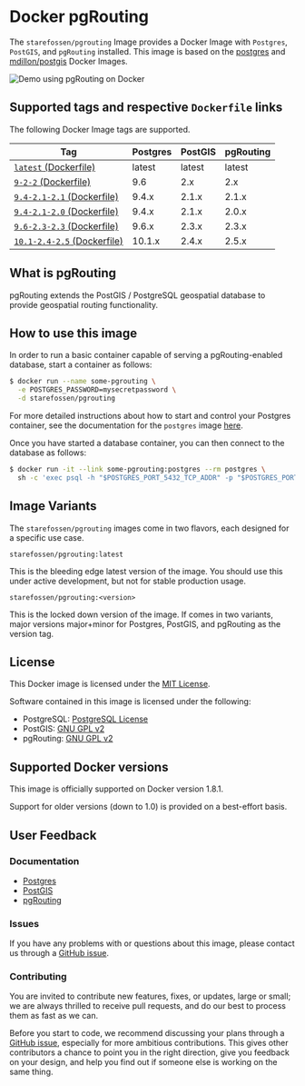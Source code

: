 # Docker pgRouting

The `starefossen/pgrouting` Image provides a Docker Image with `Postgres`,
`PostGIS`, and `pgRouting` installed. This image is based on the
[postgres](https://github.com/docker-library/postgres) and
[mdillon/postgis](https://github.com/md5/docker-postgis) Docker Images.

![Demo using pgRouting on Docker](/demo.gif)

## Supported tags and respective `Dockerfile` links

The following Docker Image tags are supported.

| Tag           | Postgres | PostGIS | pgRouting |
|---------------|----------|---------|-----------|
| [`latest` (Dockerfile)](https://github.com/Starefossen/docker-pgrouting/blob/master/10.1-2.4-2.5/Dockerfile)      | latest   | latest  | latest    |
| [`9-2-2` (Dockerfile)](https://github.com/Starefossen/docker-pgrouting/blob/master/9.6-2.3-2.3/Dockerfile)       | 9.6      | 2.x     | 2.x       |
| [`9.4-2.1-2.1` (Dockerfile)](https://github.com/Starefossen/docker-pgrouting/blob/master/9.4-2.1-2.1/Dockerfile) | 9.4.x    | 2.1.x   | 2.1.x     |
| [`9.4-2.1-2.0` (Dockerfile)](https://github.com/Starefossen/docker-pgrouting/blob/master/9.4-2.1-2.0/Dockerfile) | 9.4.x    | 2.1.x   | 2.0.x     |
| [`9.6-2.3-2.3` (Dockerfile)](https://github.com/Starefossen/docker-pgrouting/blob/master/9.6-2.3-2.3/Dockerfile) | 9.6.x    | 2.3.x   | 2.3.x     |
| [`10.1-2.4-2.5` (Dockerfile)](https://github.com/Starefossen/docker-pgrouting/blob/master/10.1-2.4-2.5/Dockerfile) | 10.1.x    | 2.4.x   | 2.5.x     |

## What is pgRouting

pgRouting extends the PostGIS / PostgreSQL geospatial database to provide
geospatial routing functionality.

## How to use this image

In order to run a basic container capable of serving a pgRouting-enabled
database, start a container as follows:

```bash
$ docker run --name some-pgrouting \
  -e POSTGRES_PASSWORD=mysecretpassword \
  -d starefossen/pgrouting
```

For more detailed instructions about how to start and control your Postgres
container, see the documentation for the `postgres` image
[here](https://registry.hub.docker.com/_/postgres/).

Once you have started a database container, you can then connect to the
database as follows:

```bash
$ docker run -it --link some-pgrouting:postgres --rm postgres \
  sh -c 'exec psql -h "$POSTGRES_PORT_5432_TCP_ADDR" -p "$POSTGRES_PORT_5432_TCP_PORT" -U postgres'
```

## Image Variants

The `starefossen/pgrouting` images come in two flavors, each designed for a
specific use case.

`starefossen/pgrouting:latest`

This is the bleeding edge latest version of the image. You should use this under
active development, but not for stable production usage.

`starefossen/pgrouting:<version>`

This is the locked down version of the image. If comes in two variants, major
versions major+minor for Postgres, PostGIS, and pgRouting as the version tag.

## License

This Docker image is licensed under the [MIT License](https://github.com/Starefossen/docker-pgrouting/blob/master/LICENSE).

Software contained in this image is licensed under the following:

* PostgreSQL: [PostgreSQL License](http://www.postgresql.org/about/licence/)
* PostGIS: [GNU GPL v2](https://github.com/postgis/postgis/blob/svn-trunk/COPYING)
* pgRouting: [GNU GPL v2](https://github.com/pgRouting/pgrouting/blob/master/COPYING)

## Supported Docker versions

This image is officially supported on Docker version 1.8.1.

Support for older versions (down to 1.0) is provided on a best-effort basis.

## User Feedback

### Documentation

* [Postgres](http://www.postgresql.org)
* [PostGIS](http://postgis.net)
* [pgRouting](http://pgrouting.org)

### Issues

If you have any problems with or questions about this image, please contact us
through a [GitHub issue](https://github.com/Starefossen/docker-pgrouting/issues).

### Contributing

You are invited to contribute new features, fixes, or updates, large or small;
we are always thrilled to receive pull requests, and do our best to process them
as fast as we can.

Before you start to code, we recommend discussing your plans through a [GitHub
issue](https://github.com/Starefossen/docker-pgrouting/issues), especially
for more ambitious contributions. This gives other contributors a chance to
point you in the right direction, give you feedback on your design, and help
you find out if someone else is working on the same thing.
